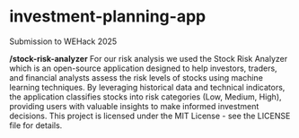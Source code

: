# investment-planning-app
Submission to WEHack 2025

**/stock-risk-analyzer**
For our risk analysis we used the Stock Risk Analyzer which is an open-source application designed to help investors, traders, and financial analysts assess the risk levels of stocks using machine learning techniques. By leveraging historical data and technical indicators, the application classifies stocks into risk categories (Low, Medium, High), providing users with valuable insights to make informed investment decisions. This project is licensed under the MIT License - see the LICENSE file for details.
